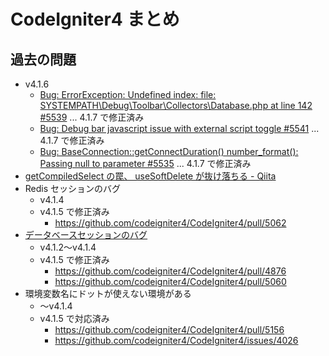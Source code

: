 # CodeIgniter4 まとめ

## 過去の問題
- v4.1.6
    - [Bug: ErrorException: Undefined index: file: SYSTEMPATH\Debug\Toolbar\Collectors\Database.php at line 142 #5539](https://github.com/codeigniter4/CodeIgniter4/issues/5539) ... 4.1.7 で修正済み
    - [Bug: Debug bar javascript issue with external script toggle #5541](https://github.com/codeigniter4/CodeIgniter4/issues/5541) ... 4.1.7 で修正済み
    - [Bug: BaseConnection::getConnectDuration() number_format(): Passing null to parameter #5535](https://github.com/codeigniter4/CodeIgniter4/issues/5535) ... 4.1.7 で修正済み
- [getCompiledSelect の罠、 useSoftDelete が抜け落ちる - Qiita](https://qiita.com/bananacoffee/items/0aff3f5cd005a5f1bfc6)
- Redis セッションのバグ
    - v4.1.4
    - v4.1.5 で修正済み
        - https://github.com/codeigniter4/CodeIgniter4/pull/5062
- [データベースセッションのバグ](https://github.com/codeigniter4/CodeIgniter4/issues/4807)
    - v4.1.2〜v4.1.4
    - v4.1.5 で修正済み
        - https://github.com/codeigniter4/CodeIgniter4/pull/4876
        - https://github.com/codeigniter4/CodeIgniter4/pull/5060
- 環境変数名にドットが使えない環境がある
    - 〜v4.1.4
    - v4.1.5 で対応済み
        - https://github.com/codeigniter4/CodeIgniter4/pull/5156
        - https://github.com/codeigniter4/CodeIgniter4/issues/4026
